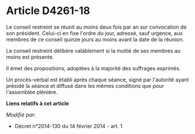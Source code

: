 # Article D4261-18

Le conseil restreint se réunit au moins deux fois par an sur convocation de son président. Celui-ci en fixe l'ordre du jour,
adressé, sauf urgence, aux membres de ce conseil quinze jours au moins avant la date de la réunion. 

Le conseil restreint délibère valablement si la moitié de ses membres au moins est présente. 

Il émet des propositions, adoptées à la majorité des suffrages exprimés. 

Un procès-verbal est établi après chaque séance, signé par l'autorité ayant présidé la séance et diffusé dans les mêmes
conditions que pour l'assemblée plénière.

**Liens relatifs à cet article**

_Modifié par_:

  - Décret n°2014-130 du 14 février 2014 - art. 1
